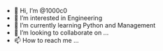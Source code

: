 - 👋 Hi, I’m @1000c0
- 👀 I’m interested in Engineering
- 🌱 I’m currently learning Python and Management
- 💞️ I’m looking to collaborate on ...
- 📫 How to reach me ...

<!---
1000c0/1000c0 is a ✨ special ✨ repository because its `README.md` (this file) appears on your GitHub profile.
You can click the Preview link to take a look at your changes.
--->
